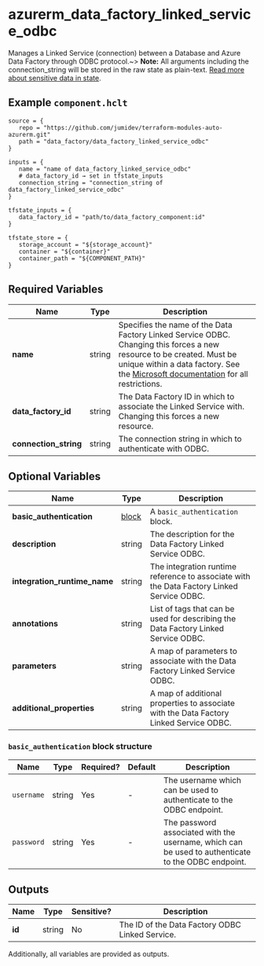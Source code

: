 # azurerm_data_factory_linked_service_odbc

Manages a Linked Service (connection) between a Database and Azure Data Factory through ODBC protocol.~> **Note:** All arguments including the connection_string will be stored in the raw state as plain-text. [Read more about sensitive data in state](/docs/state/sensitive-data.html).

## Example `component.hclt`

```hcl
source = {
   repo = "https://github.com/jumidev/terraform-modules-auto-azurerm.git"   
   path = "data_factory/data_factory_linked_service_odbc"   
}

inputs = {
   name = "name of data_factory_linked_service_odbc"   
   # data_factory_id → set in tfstate_inputs
   connection_string = "connection_string of data_factory_linked_service_odbc"   
}

tfstate_inputs = {
   data_factory_id = "path/to/data_factory_component:id"   
}

tfstate_store = {
   storage_account = "${storage_account}"   
   container = "${container}"   
   container_path = "${COMPONENT_PATH}"   
}

```

## Required Variables

| Name | Type |  Description |
| ---- | --------- |  ----------- |
| **name** | string |  Specifies the name of the Data Factory Linked Service ODBC. Changing this forces a new resource to be created. Must be unique within a data factory. See the [Microsoft documentation](https://docs.microsoft.com/azure/data-factory/naming-rules) for all restrictions. | 
| **data_factory_id** | string |  The Data Factory ID in which to associate the Linked Service with. Changing this forces a new resource. | 
| **connection_string** | string |  The connection string in which to authenticate with ODBC. | 

## Optional Variables

| Name | Type |  Description |
| ---- | --------- |  ----------- |
| **basic_authentication** | [block](#basic_authentication-block-structure) |  A `basic_authentication` block. | 
| **description** | string |  The description for the Data Factory Linked Service ODBC. | 
| **integration_runtime_name** | string |  The integration runtime reference to associate with the Data Factory Linked Service ODBC. | 
| **annotations** | string |  List of tags that can be used for describing the Data Factory Linked Service ODBC. | 
| **parameters** | string |  A map of parameters to associate with the Data Factory Linked Service ODBC. | 
| **additional_properties** | string |  A map of additional properties to associate with the Data Factory Linked Service ODBC. | 

### `basic_authentication` block structure

| Name | Type | Required? | Default | Description |
| ---- | ---- | --------- | ------- | ----------- |
| `username` | string | Yes | - | The username which can be used to authenticate to the ODBC endpoint. |
| `password` | string | Yes | - | The password associated with the username, which can be used to authenticate to the ODBC endpoint. |



## Outputs

| Name | Type | Sensitive? | Description |
| ---- | ---- | --------- | --------- |
| **id** | string | No  | The ID of the Data Factory ODBC Linked Service. | 

Additionally, all variables are provided as outputs.
